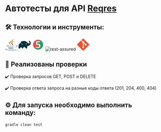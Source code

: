 # Автотесты для API [Reqres](https://reqres.in/)

## :hammer_and_wrench: Технологии и инструменты:
<p align="left">
<img height="40" width="40" title="Java" src="https://raw.githubusercontent.com/r2ff/r2ff/1cd5ac320c63eada404ddab3cfe71b4fbb5e73b0/svg/java-logo.svg" alt="java">
<img height="40" width="40" title="Gradle" src="https://raw.githubusercontent.com/r2ff/r2ff/1cd5ac320c63eada404ddab3cfe71b4fbb5e73b0/svg/gradle-logo.svg" alt="gradle">
<img height="40" width="40" title="Junit5" src="https://raw.githubusercontent.com/r2ff/r2ff/1cd5ac320c63eada404ddab3cfe71b4fbb5e73b0/svg/junit5-logo.svg" alt="junit5">
<img height="40" width="40" title="Rest-assured" src="https://user-images.githubusercontent.com/84721020/131733118-67426995-f58b-4f2d-89ce-ab59f0c4a9bc.png" alt="rest-assured">
<img height="40" width="40" title="Git" src="https://raw.githubusercontent.com/r2ff/r2ff/1cd5ac320c63eada404ddab3cfe71b4fbb5e73b0/svg/git-logo.svg" alt="git">
</p>

## :pushpin: Реализованы проверки

:heavy_check_mark: Проверка запросов GET, POST и DELETE

:heavy_check_mark: Проверка ответа запроса на разные коды ответа (201, 204, 400, 404)

## :gear: Для запуска необходимо выполнить команду:

```bash
gradle clean test
```
